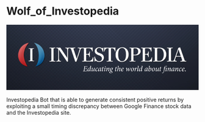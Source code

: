 # Wolf_of_Investopedia

[![N|Solid](src/bg.png)](https://www.investopedia.com/)

Investopedia Bot that is able to generate consistent positive returns by exploiting a small timing discrepancy between Google Finance stock data and the Investopedia site.
